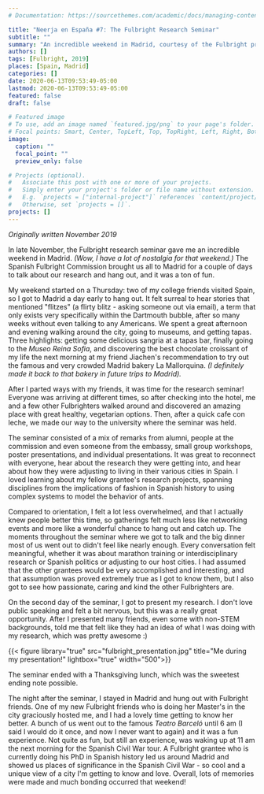 ```yaml
---
# Documentation: https://sourcethemes.com/academic/docs/managing-content/

title: "Neerja en España #7: The Fulbright Research Seminar"
subtitle: ""
summary: "An incredible weekend in Madrid, courtesy of the Fulbright program"
authors: []
tags: [Fulbright, 2019]
places: [Spain, Madrid]
categories: []
date: 2020-06-13T09:53:49-05:00
lastmod: 2020-06-13T09:53:49-05:00
featured: false
draft: false

# Featured image
# To use, add an image named `featured.jpg/png` to your page's folder.
# Focal points: Smart, Center, TopLeft, Top, TopRight, Left, Right, BottomLeft, Bottom, BottomRight.
image:
  caption: ""
  focal_point: ""
  preview_only: false

# Projects (optional).
#   Associate this post with one or more of your projects.
#   Simply enter your project's folder or file name without extension.
#   E.g. `projects = ["internal-project"]` references `content/project/deep-learning/index.md`.
#   Otherwise, set `projects = []`.
projects: []
---
```


*Originally written November 2019*

In late November, the Fulbright research seminar gave me an incredible weekend in Madrid. *(Wow, I have a lot of nostalgia for that weekend.)* The Spanish Fulbright Commission brought us all to Madrid for a couple of days to talk about our research and hang out, and it was a ton of fun. 

My weekend started on a Thursday: two of my college friends visited Spain, so I got to Madrid a day early to hang out. It felt surreal to hear stories that mentioned "flitzes" (a flirty blitz - asking someone out via email), a term that only exists very specifically within the Dartmouth bubble, after so many weeks without even talking to any Americans. We spent a great afternoon and evening walking around the city, going to museums, and getting tapas. Three highlights: getting some delicious sangria at a tapas bar, finally going to the *Museo Reina Sofia*, and discovering the best chocolate croissant of my life the next morning at my friend Jiachen's recommendation to try out the famous and very crowded Madrid bakery La Mallorquina. *(I definitely made it back to that bakery in future trips to Madrid).*

After I parted ways with my friends, it was time for the research seminar! Everyone was arriving at different times, so after checking into the hotel, me and a few other Fulbrighters walked around and discovered an amazing place with great healthy, vegetarian options. Then, after a quick cafe con leche, we made our way to the university where the seminar was held. 

The seminar consisted of a mix of remarks from alumni, people at the commission and even someone from the embassy, small group workshops, poster presentations, and individual presentations. It was great to reconnect with everyone, hear about the research they were getting into, and hear about how they were adjusting to living in their various cities in Spain. I loved learning about my fellow grantee's research projects, spanning disciplines from the implications of fashion in Spanish history to using complex systems to model the behavior of ants.

Compared to orientation, I felt a lot less overwhelmed, and that I actually knew people better this time, so gatherings felt much less like networking events and more like a wonderful chance to hang out and catch up. The moments throughout the seminar where we got to talk and the big dinner most of us went out to didn't feel like nearly enough. Every conversation felt meaningful, whether it was about marathon training or interdisciplinary research or Spanish politics or adjusting to our host cities. I had assumed that the other grantees would be very accomplished and interesting, and that assumption was proved extremely true as I got to know them, but I also got to see how passionate, caring and kind the other Fulbrighters are.

On the second day of the seminar, I got to present my research. I don't love public speaking and felt a bit nervous, but this was a really great opportunity. After I presented many friends, even some with non-STEM backgrounds, told me that felt like they had an idea of what I was doing with my research, which was pretty awesome :) 

 {{< figure library="true" src="fulbright_presentation.jpg" title="Me during my presentation!" lightbox="true" width="500">}}

The seminar ended with a Thanksgiving lunch, which was the sweetest ending note possible.

The night after the seminar, I stayed in Madrid and hung out with Fulbright friends. One of my new Fulbright friends who is doing her Master's in the city graciously hosted me, and I had a lovely time getting to know her better. A bunch of us went out to the famous *Teatro Barceló* until 6 am (I said I would do it once, and now I never want to again) and it was a fun experience. Not quite as fun, but still an experience, was waking up at 11 am the next morning for the Spanish Civil War tour. A Fulbright grantee who is currently doing his PhD in Spanish history led us around Madrid and showed us places of significance in the Spanish Civil War - so cool and a unique view of a city I'm getting to know and love. Overall, lots of memories were made and much bonding occurred that weekend!